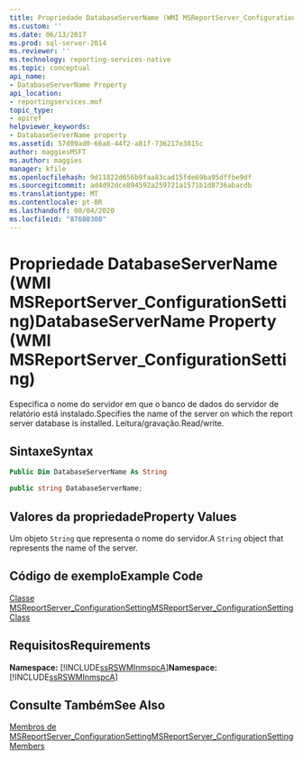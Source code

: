```yaml
---
title: Propriedade DatabaseServerName (WMI MSReportServer_ConfigurationSetting) | Microsoft Docs
ms.custom: ''
ms.date: 06/13/2017
ms.prod: sql-server-2014
ms.reviewer: ''
ms.technology: reporting-services-native
ms.topic: conceptual
api_name:
- DatabaseServerName Property
api_location:
- reportingservices.mof
topic_type:
- apiref
helpviewer_keywords:
- DatabaseServerName property
ms.assetid: 57d09ad0-66a8-44f2-a81f-736217e3815c
author: maggiesMSFT
ms.author: maggies
manager: kfile
ms.openlocfilehash: 9d11822d656b9faa83cad15fde69ba95dffbe9df
ms.sourcegitcommit: ad4d92dce894592a259721a1571b1d8736abacdb
ms.translationtype: MT
ms.contentlocale: pt-BR
ms.lasthandoff: 08/04/2020
ms.locfileid: "87680308"
---
```

# <a name="databaseservername-property-wmi-msreportserver_configurationsetting"></a><span data-ttu-id="0bfc8-102">Propriedade DatabaseServerName (WMI MSReportServer_ConfigurationSetting)</span><span class="sxs-lookup"><span data-stu-id="0bfc8-102">DatabaseServerName Property (WMI MSReportServer_ConfigurationSetting)</span></span>
  <span data-ttu-id="0bfc8-103">Especifica o nome do servidor em que o banco de dados do servidor de relatório está instalado.</span><span class="sxs-lookup"><span data-stu-id="0bfc8-103">Specifies the name of the server on which the report server database is installed.</span></span> <span data-ttu-id="0bfc8-104">Leitura/gravação.</span><span class="sxs-lookup"><span data-stu-id="0bfc8-104">Read/write.</span></span>  
  
## <a name="syntax"></a><span data-ttu-id="0bfc8-105">Sintaxe</span><span class="sxs-lookup"><span data-stu-id="0bfc8-105">Syntax</span></span>  
  
```vb  
Public Dim DatabaseServerName As String  
```  
  
```csharp  
public string DatabaseServerName;  
```  
  
## <a name="property-values"></a><span data-ttu-id="0bfc8-106">Valores da propriedade</span><span class="sxs-lookup"><span data-stu-id="0bfc8-106">Property Values</span></span>  
 <span data-ttu-id="0bfc8-107">Um objeto `String` que representa o nome do servidor.</span><span class="sxs-lookup"><span data-stu-id="0bfc8-107">A `String` object that represents the name of the server.</span></span>  
  
## <a name="example-code"></a><span data-ttu-id="0bfc8-108">Código de exemplo</span><span class="sxs-lookup"><span data-stu-id="0bfc8-108">Example Code</span></span>  
 [<span data-ttu-id="0bfc8-109">Classe MSReportServer_ConfigurationSetting</span><span class="sxs-lookup"><span data-stu-id="0bfc8-109">MSReportServer_ConfigurationSetting Class</span></span>](msreportserver-configurationsetting-class.md)  
  
## <a name="requirements"></a><span data-ttu-id="0bfc8-110">Requisitos</span><span class="sxs-lookup"><span data-stu-id="0bfc8-110">Requirements</span></span>  
 <span data-ttu-id="0bfc8-111">**Namespace:** [!INCLUDE[ssRSWMInmspcA](../../includes/ssrswminmspca-md.md)]</span><span class="sxs-lookup"><span data-stu-id="0bfc8-111">**Namespace:** [!INCLUDE[ssRSWMInmspcA](../../includes/ssrswminmspca-md.md)]</span></span>  
  
## <a name="see-also"></a><span data-ttu-id="0bfc8-112">Consulte Também</span><span class="sxs-lookup"><span data-stu-id="0bfc8-112">See Also</span></span>  
 [<span data-ttu-id="0bfc8-113">Membros de MSReportServer_ConfigurationSetting</span><span class="sxs-lookup"><span data-stu-id="0bfc8-113">MSReportServer_ConfigurationSetting Members</span></span>](msreportserver-configurationsetting-members.md)  
  
  
